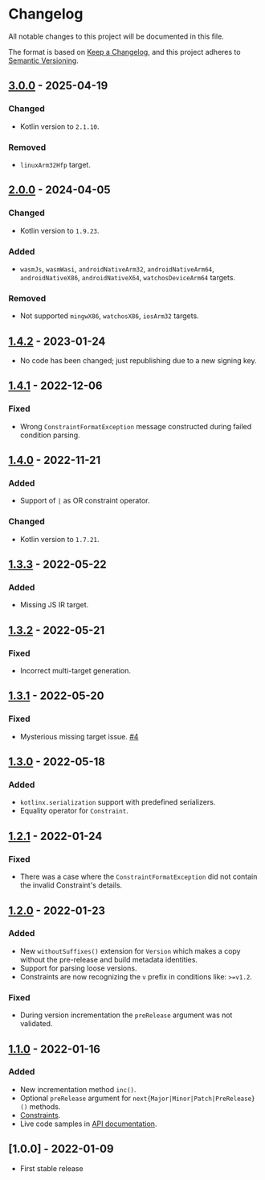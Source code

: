 # Changelog
All notable changes to this project will be documented in this file.

The format is based on [Keep a Changelog](https://keepachangelog.com/en/1.0.0/),
and this project adheres to [Semantic Versioning](https://semver.org/spec/v2.0.0.html).

## [3.0.0] - 2025-04-19
### Changed
- Kotlin version to `2.1.10`.

### Removed
- `linuxArm32Hfp` target.


## [2.0.0] - 2024-04-05
### Changed
- Kotlin version to `1.9.23`.

### Added
- `wasmJs`, `wasmWasi`, `androidNativeArm32`, `androidNativeArm64`, `androidNativeX86`, `androidNativeX64`, `watchosDeviceArm64` targets.

### Removed
- Not supported `mingwX86`, `watchosX86`, `iosArm32` targets.

## [1.4.2] - 2023-01-24
- No code has been changed; just republishing due to a new signing key.

## [1.4.1] - 2022-12-06
### Fixed
- Wrong `ConstraintFormatException` message constructed during failed condition parsing. 

## [1.4.0] - 2022-11-21
### Added
- Support of `|` as OR constraint operator.

### Changed
- Kotlin version to `1.7.21`.

## [1.3.3] - 2022-05-22
### Added
- Missing JS IR target.

## [1.3.2] - 2022-05-21
### Fixed
- Incorrect multi-target generation.

## [1.3.1] - 2022-05-20
### Fixed
- Mysterious missing target issue. [#4](https://github.com/z4kn4fein/kotlin-semver/issues/4)

## [1.3.0] - 2022-05-18
### Added
- `kotlinx.serialization` support with predefined serializers.
- Equality operator for `Constraint`.

## [1.2.1] - 2022-01-24
### Fixed
- There was a case where the `ConstraintFormatException` did not contain the invalid Constraint's details.

## [1.2.0] - 2022-01-23
### Added
- New `withoutSuffixes()` extension for `Version` which makes a copy without the pre-release and build metadata identities.
- Support for parsing loose versions.
- Constraints are now recognizing the `v` prefix in conditions like: `>=v1.2`.

### Fixed
- During version incrementation the `preRelease` argument was not validated.

## [1.1.0] - 2022-01-16
### Added
- New incrementation method `inc()`.
- Optional `preRelease` argument for `next{Major|Minor|Patch|PreRelease}()` methods.
- [Constraints](https://github.com/z4kn4fein/kotlin-semver#constraints).
- Live code samples in [API documentation](https://z4kn4fein.github.io/kotlin-semver/).

## [1.0.0] - 2022-01-09
- First stable release

[3.0.0]: https://github.com/z4kn4fein/kotlin-semver/compare/2.0.0...3.0.0
[2.0.0]: https://github.com/z4kn4fein/kotlin-semver/compare/1.4.2...2.0.0
[1.4.2]: https://github.com/z4kn4fein/kotlin-semver/compare/1.4.1...1.4.2
[1.4.1]: https://github.com/z4kn4fein/kotlin-semver/compare/1.4.0...1.4.1
[1.4.0]: https://github.com/z4kn4fein/kotlin-semver/compare/1.3.3...1.4.0
[1.3.3]: https://github.com/z4kn4fein/kotlin-semver/compare/1.3.2...1.3.3
[1.3.2]: https://github.com/z4kn4fein/kotlin-semver/compare/1.3.1...1.3.2
[1.3.1]: https://github.com/z4kn4fein/kotlin-semver/compare/1.3.0...1.3.1
[1.3.0]: https://github.com/z4kn4fein/kotlin-semver/compare/1.2.1...1.3.0
[1.2.1]: https://github.com/z4kn4fein/kotlin-semver/compare/1.2.0...1.2.1
[1.2.0]: https://github.com/z4kn4fein/kotlin-semver/compare/1.1.0...1.2.0
[1.1.0]: https://github.com/z4kn4fein/kotlin-semver/compare/1.0.0...1.1.0
